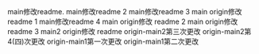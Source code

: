 main修改readme.
main修改readme 2
main修改readme 3
main origin修改 readme 1
main修改readme 4
main origin修改 readme 2
main origin修改 readme 3
main2 origin修改 readme
origin-main2第三次更改
origin-main2第4(四)次更改
origin-main1第一次更改
origin-main1第二次更改